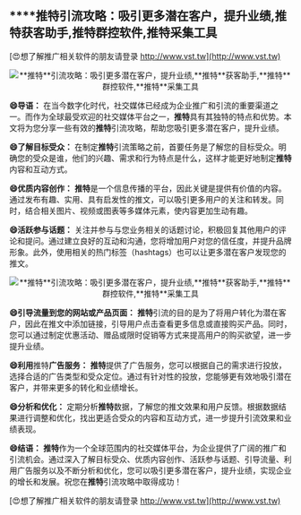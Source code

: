 ## ****推特**引流攻略：吸引更多潜在客户，提升业绩,**推特**获客助手,**推特**群控软件,**推特**采集工具**

[😍想了解推广相关软件的朋友请登录 http://www.vst.tw](http://www.vst.tw)

 <center><img src="https://vst.tw/MP4/tuiguang/png/0.png" alt="**推特**引流攻略：吸引更多潜在客户，提升业绩,**推特**获客助手,**推特**群控软件,**推特**采集工具"></center>

**😄导语：**
在当今数字化时代，社交媒体已经成为企业推广和引流的重要渠道之一。而作为全球最受欢迎的社交媒体平台之一，**推特**具有其独特的特点和优势。本文将为您分享一些有效的**推特**引流攻略，帮助您吸引更多潜在客户，提升业绩。

**😄了解目标受众：**
在制定**推特**引流策略之前，首要任务是了解您的目标受众。明确您的受众是谁，他们的兴趣、需求和行为特点是什么，这样才能更好地制定**推特**内容和互动方式。

**😄优质内容创作：**
**推特**是一个信息传播的平台，因此关键是提供有价值的内容。通过发布有趣、实用、具有启发性的推文，可以吸引更多用户的关注和转发。同时，结合相关图片、视频或图表等多媒体元素，使内容更加生动有趣。

**😄活跃参与话题：**
关注并参与与您业务相关的话题讨论，积极回复其他用户的评论和提问。通过建立良好的互动和沟通，您将增加用户对您的信任度，并提升品牌形象。此外，使用相关的热门标签（hashtags）也可以让更多潜在客户发现您的推文。

 <center><img src="https://vst.tw/MP4/tuiguang/png/5.png" alt="**推特**引流攻略：吸引更多潜在客户，提升业绩,**推特**获客助手,**推特**群控软件,**推特**采集工具"></center>

**😄引导流量到您的网站或产品页面：**
**推特**引流的目的是为了将用户转化为潜在客户，因此在推文中添加链接，引导用户点击查看更多信息或直接购买产品。同时，您可以通过制定优惠活动、赠品或限时促销等方式来提高用户的购买欲望，进一步提升业绩。

**😄利用**推特**广告服务：**
**推特**提供了广告服务，您可以根据自己的需求进行投放，选择合适的广告类型和受众定位。通过有针对性的投放，您能够更有效地吸引潜在客户，并带来更多的转化和业绩增长。

**😄分析和优化：**
定期分析**推特**数据，了解您的推文效果和用户反馈。根据数据结果进行调整和优化，找出更适合受众的内容和互动方式，进一步提升引流效果和业绩表现。

**😄结语：**
**推特**作为一个全球范围内的社交媒体平台，为企业提供了广阔的推广和引流机会。通过深入了解目标受众、优质内容创作、活跃参与话题、引导流量、利用广告服务以及不断分析和优化，您可以吸引更多潜在客户，提升业绩，实现企业的增长和发展。祝您在**推特**引流攻略中取得成功！

[😍想了解推广相关软件的朋友请登录 http://www.vst.tw](http://www.vst.tw)



